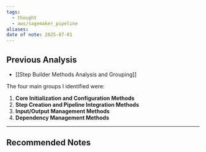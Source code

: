 ```yaml
---
tags:
  - thought
  - aws/sagemaker_pipeline
aliases: 
date of note: 2025-07-01
---
```


## Previous Analysis

- [[Step Builder Methods Analysis and Grouping]]

The four main groups I identified were:

1. **Core Initialization and Configuration Methods**
2. **Step Creation and Pipeline Integration Methods**
3. **Input/Output Management Methods**
4. **Dependency Management Methods**







-----------
##  Recommended Notes